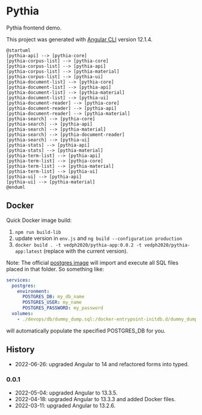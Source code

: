 # Pythia

Pythia frontend demo.

This project was generated with [Angular CLI](https://github.com/angular/angular-cli) version 12.1.4.

```plantuml
@startuml
[pythia-api] --> [pythia-core]
[pythia-corpus-list] --> [pythia-core]
[pythia-corpus-list] --> [pythia-api]
[pythia-corpus-list] --> [pythia-material]
[pythia-corpus-list] --> [pythia-ui]
[pythia-document-list] --> [pythia-core]
[pythia-document-list] --> [pythia-api]
[pythia-document-list] --> [pythia-material]
[pythia-document-list] --> [pythia-ui]
[pythia-document-reader] --> [pythia-core]
[pythia-document-reader] --> [pythia-api]
[pythia-document-reader] --> [pythia-material]
[pythia-search] --> [pythia-core]
[pythia-search] --> [pythia-api]
[pythia-search] --> [pythia-material]
[pythia-search] --> [pythia-document-reader]
[pythia-search] --> [pythia-ui]
[pythia-stats] --> [pythia-api]
[pythia-stats] --> [pythia-material]
[pythia-term-list] --> [pythia-api]
[pythia-term-list] --> [pythia-core]
[pythia-term-list] --> [pythia-material]
[pythia-term-list] --> [pythia-ui]
[pythia-ui] --> [pythia-api]
[pythia-ui] --> [pythia-material]
@enduml
```

## Docker

Quick Docker image build:

1. `npm run build-lib`
2. update version in `env.js` and `ng build --configuration production`
3. `docker build . -t vedph2020/pythia-app:0.0.2 -t vedph2020/pythia-app:latest` (replace with the current version).

Note: The official [postgres image](https://hub.docker.com/_/postgres/) will import and execute all SQL files placed in that folder. So something like:

```yaml
services:
  postgres:
    environment:
      POSTGRES_DB: my_db_name
      POSTGRES_USER: my_name
      POSTGRES_PASSWORD: my_password
  volumes:
    - ./devops/db/dummy_dump.sql:/docker-entrypoint-initdb.d/dummy_dump.sql
```

will automatically populate the specified POSTGRES_DB for you.

## History

- 2022-06-26: upgraded Angular to 14 and refactored forms into typed.

### 0.0.1

- 2022-05-04: upgraded Angular to 13.3.5.
- 2022-04-18: upgraded Angular to 13.3.3 and added Docker files.
- 2022-03-11: upgraded Angular to 13.2.6.
